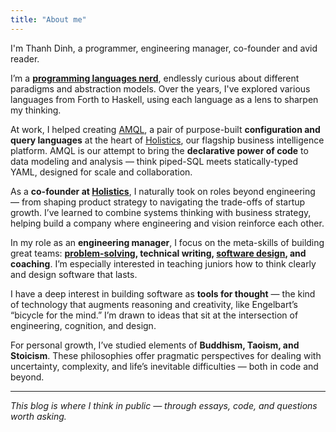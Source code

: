 ```yaml
---
title: "About me"
---
```

I'm Thanh Dinh, a programmer, engineering manager, co-founder and avid reader.

I’m a **[programming languages nerd](tags/programming-language)**, endlessly curious about different paradigms and abstraction models. Over the years, I've explored various languages from Forth to Haskell, using each language as a lens to sharpen my thinking.

At work, I helped creating [AMQL](https://docs.holistics.io/as-code/amql/), a pair of purpose-built **configuration and query languages** at the heart of [Holistics](https://holistics.io), our flagship business intelligence platform. AMQL is our attempt to bring the **declarative power of code** to data modeling and analysis — think piped-SQL meets statically-typed YAML, designed for scale and collaboration.

As a **co-founder at [Holistics](https://holistics.io)**, I naturally took on roles beyond engineering — from shaping product strategy to navigating the trade-offs of startup growth. I’ve learned to combine systems thinking with business strategy, helping build a company where engineering and vision reinforce each other.

In my role as an **engineering manager**, I focus on the meta-skills of building great teams: **[problem-solving](/tags/problem-solving), technical writing, [software design](/tags/software-design), and coaching**. I’m especially interested in teaching juniors how to think clearly and design software that lasts.

I have a deep interest in building software as **tools for thought** — the kind of technology that augments reasoning and creativity, like Engelbart’s “bicycle for the mind.” I’m drawn to ideas that sit at the intersection of engineering, cognition, and design.

For personal growth, I’ve studied elements of **Buddhism, Taoism, and Stoicism**. These philosophies offer pragmatic perspectives for dealing with uncertainty, complexity, and life’s inevitable difficulties — both in code and beyond.

---

*This blog is where I think in public — through essays, code, and questions worth asking.*
